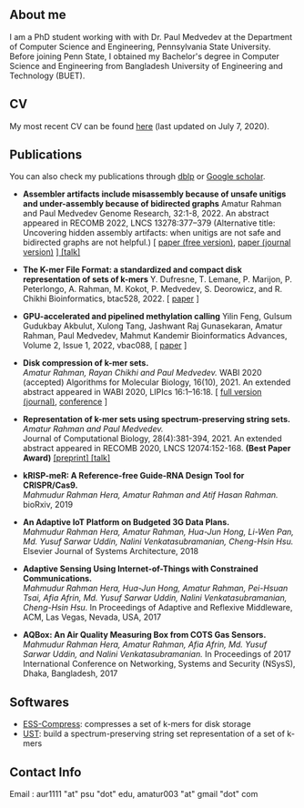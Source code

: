 ## About me

I am a PhD student working with with Dr. Paul Medvedev at the Department of Computer Science and Engineering, Pennsylvania State University. Before joining Penn State, I obtained my Bachelor's degree in Computer Science and Engineering from Bangladesh University of Engineering and Technology (BUET).

## CV

My most recent CV can be found [here](https://www.dropbox.com/s/f6qmz4na15q9ck3/cv_amatur_jul7.pdf?dl=0) (last updated on July 7, 2020). 

## Publications

You can also check my publications through [dblp](https://dblp.uni-trier.de/pers/hd/r/Rahman:Amatur) or [Google scholar](https://scholar.google.com/citations?hl=en&user=28hqEC4AAAAJ).

- **Assembler artifacts include misassembly because of unsafe unitigs and under-assembly because of bidirected graphs** 
Amatur Rahman and Paul Medvedev
Genome Research, 32:1-8, 2022.
An abstract appeared in RECOMB 2022, LNCS 13278:377–379 (Alternative title: Uncovering hidden assembly artifacts: when unitigs are not safe and bidirected graphs are not helpful.)
[ [paper (free version)](https://doi.org/10.1101/2022.01.20.477068), [paper (journal version)](https://doi.org/10.1101/gr.276601.122) ][ [talk] ](https://www.youtube.com/watch?v=VxvEOmKHLHM)

- **The K-mer File Format: a standardized and compact disk representation of sets of k-mers** 
Y. Dufresne, T. Lemane, P. Marijon, P. Peterlongo, A. Rahman, M. Kokot, P. Medvedev, S. Deorowicz, and R. Chikhi
Bioinformatics, btac528, 2022.
[ [paper](https://doi.org/10.1093/bioinformatics/btac528) ]

- **GPU-accelerated and pipelined methylation calling** 
Yilin Feng, Gulsum Gudukbay Akbulut, Xulong Tang, Jashwant Raj Gunasekaran, Amatur Rahman, Paul Medvedev, Mahmut Kandemir
Bioinformatics Advances, Volume 2, Issue 1, 2022, vbac088, [ [paper](https://doi.org/10.1093/bioadv/vbac088) ] 

- **Disk compression of k-mer sets.**  
_Amatur Rahman, Rayan Chikhi and Paul Medvedev._  WABI 2020 (accepted)
Algorithms for Molecular Biology, 16(10), 2021.
An extended abstract appeared in WABI 2020, LIPIcs 16:1–16:18.
[ [full version (journal)](https://doi.org/10.1186/s13015-021-00192-7), [conference](https://doi.org/10.4230/LIPIcs.WABI.2020.16) ]


- **Representation of k-mer sets using spectrum-preserving string sets.**      
_Amatur Rahman and Paul Medvedev._  
Journal of Computational Biology, 28(4):381-394, 2021.
An extended abstract appeared in RECOMB 2020, LNCS 12074:152-168. **(Best Paper Award)** [ [preprint] ](https://doi.org/10.1101/2020.01.07.896928)[ [talk] ](https://youtu.be/QJyTBjN71Pw)

- **kRISP-meR: A Reference-free Guide-RNA Design Tool for CRISPR/Cas9.**    
_Mahmudur Rahman Hera, Amatur Rahman and Atif Hasan Rahman._ bioRxiv, 2019 

- **An Adaptive IoT Platform on Budgeted 3G Data Plans.**   
_Mahmudur Rahman Hera, Amatur Rahman, Hua-Jun Hong, Li-Wen Pan, Md. Yusuf Sarwar Uddin, Nalini Venkatasubramanian, Cheng-Hsin Hsu._ Elsevier Journal of Systems Architecture, 2018

- **Adaptive Sensing Using Internet-of-Things with Constrained Communications.**   
_Mahmudur Rahman Hera, Hua-Jun Hong, Amatur Rahman, Pei-Hsuan Tsai, Afia Afrin, Md. Yusuf Sarwar Uddin, Nalini Venkatasubramanian, Cheng-Hsin Hsu._ In Proceedings of Adaptive and Reflexive Middleware, ACM, Las Vegas, Nevada, USA, 2017

- **AQBox: An Air Quality Measuring Box from COTS Gas Sensors.**   
_Mahmudur Rahman Hera, Amatur Rahman, Afia Afrin, Md. Yusuf Sarwar Uddin, and Nalini Venkatasubramanian._ In Proceedings of 2017 International Conference on Networking, Systems and Security (NSysS), Dhaka, Bangladesh, 2017


## Softwares

- [ESS-Compress](https://github.com/medvedevgroup/ESSCompress): compresses a set of k-mers for disk storage
- [UST](https://github.com/medvedevgroup/UST): build a spectrum-preserving string set representation of a set of k-mers

## Contact Info
Email : aur1111 "at" psu "dot" edu, amatur003 "at" gmail "dot" com
